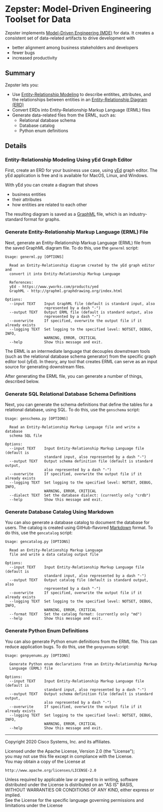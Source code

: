 <!--
Copyright 2020 Cisco Systems, Inc. and its affiliates.
 
Licensed under the Apache License, Version 2.0 (the "License");
you may not use this file except in compliance with the License.
You may obtain a copy of the License at
 
    http://www.apache.org/licenses/LICENSE-2.0
 
Unless required by applicable law or agreed to in writing, software
distributed under the License is distributed on an "AS IS" BASIS,
WITHOUT WARRANTIES OR CONDITIONS OF ANY KIND, either express or implied.
See the License for the specific language governing permissions and
limitations under the License
-->

# Zepster: Model-Driven Engineering Toolset for Data

Zepster implements 
[Model-Driven Engineering (MDE)](https://en.wikipedia.org/wiki/Model-driven_engineering)
for data.  It creates a consistent
set of data-related artifacts to drive development with 
- better alignment among business stakeholders and developers
- fewer bugs
- increased productivity

## Summary

Zepster lets you:

- Use 
[Entity-Relationship Modeling](https://en.wikipedia.org/wiki/Entity–relationship_model)
to describe entitites, attributes, and the relationships between entities in an
[Entity-Relationship Diagram (ERD)](http://www2.cs.uregina.ca/~bernatja/crowsfoot.html)
- Convert ERDs into Entity-Relationship Markup Language (ERML) files
- Generate data-related files from the ERML, such as:
  - Relational database schema
  - Database catalog
  - Python enum definitions

## Details

### Entity-Relationship Modeling Using yEd Graph Editor

First, create an ERD for your business use case, using 
[yEd](https://www.yworks.com/products/yed) 
graph editor.
The yEd application is free and is available for MacOS, Linux, and Windows.

With yEd you can create a diagram that shows
- business entities
- their attributes
- how entities are related to each other

The resulting diagram is saved as a 
[GraphML](http://graphml.graphdrawing.org/index.html)
file, which is an industry-standard format for graphs.

### Generate Entity-Relationship Markup Language (ERML) File

Next, generate an Entity-Relationship Markup Language (ERML) file from the
saved GraphML diagram file.  To do this, use the ```generml``` script:

```
Usage: generml.py [OPTIONS]

  Read an Entity-Relationship diagram created by the yEd graph editor and
  convert it into Entity-Relationship Markup Language

  References:
  yEd - https://www.yworks.com/products/yed
  GraphML - http://graphml.graphdrawing.org/index.html

Options:
  --input TEXT    Input GraphML file (default is standard input, also
                  represented by a dash "-")
  --output TEXT   Output ERML file (default is standard output, also
                  represented by a dash "-")
  --overwrite     If specified, overwrite the output file if it already exists
  --logging TEXT  Set logging to the specified level: NOTSET, DEBUG, INFO,
                  WARNING, ERROR, CRITICAL
  --help          Show this message and exit.
```

The ERML is an intermediate language that decouples downstream tools (such
as the relational database schema generator) from
the specific graph editor tool (yEd).  In theory, any tool that creates
ERML can serve as an input source for generating downstream files.

After generating the ERML file, you can generate a number of things, described below.

### Generate SQL Relational Database Schema Definitions

Next, you can generate the schema definitions that define the tables for 
a relational database, using SQL.  To do this, use the ```genschema``` script:

```
Usage: genschema.py [OPTIONS]

  Read an Entity-Relationship Markup Language file and write a database
  schema SQL file

Options:
  --input TEXT    Input Entity-Relationship Markup Language file (default is
                  standard input, also represented by a dash "-")
  --output TEXT   Output schema definition file (default is standard output,
                  also represented by a dash "-")
  --overwrite     If specified, overwrite the output file if it already exists
  --logging TEXT  Set logging to the specified level: NOTSET, DEBUG, INFO,
                  WARNING, ERROR, CRITICAL
  --dialect TEXT  Set the database dialect: (currently only "crdb")
  --help          Show this message and exit.
```

### Generate Database Catalog Using Markdown

You can also generate a database catalog to document the database for users.
The catalog is created using GitHub-flavored
[Markdown](https://en.wikipedia.org/wiki/Markdown)
format.  To do this, use the ```gencatalog``` script:

```
Usage: gencatalog.py [OPTIONS]

  Read an Entity-Relationship Markup Language
  file and write a data catalog output file

Options:
  --input TEXT    Input Entity-Relationship Markup Language file (default is
                  standard input, also represented by a dash "-")
  --output TEXT   Output catalog file (default is standard output, also
                  represented by a dash "-")
  --overwrite     If specified, overwrite the output file if it already exists
  --logging TEXT  Set logging to the specified level: NOTSET, DEBUG, INFO,
                  WARNING, ERROR, CRITICAL
  --format TEXT   Set the catalog format: (currently only "md")
  --help          Show this message and exit.
```

### Generate Python Enum Definitions

You can also generate Python enum definitions from the ERML file.  This can
reduce application bugs.  To do this, use the ```genpyenums``` script:

```
Usage: genpyenums.py [OPTIONS]

  Generate Python enum declarations from an Entity-Relationship Markup
  Language (ERML) file

Options:
  --input TEXT    Input Entity-Relationship Markup Language file (default is
                  standard input, also represented by a dash "-")
  --output TEXT   Output schema definition file (default is standard output,
                  also represented by a dash "-")
  --overwrite     If specified, overwrite the output file if it already exists
  --logging TEXT  Set logging to the specified level: NOTSET, DEBUG, INFO,
                  WARNING, ERROR, CRITICAL
  --help          Show this message and exit.
```

---

Copyright 2020 Cisco Systems, Inc. and its affiliates.
 
Licensed under the Apache License, Version 2.0 (the "License");  
you may not use this file except in compliance with the License.  
You may obtain a copy of the License at  
 
    http://www.apache.org/licenses/LICENSE-2.0
 
Unless required by applicable law or agreed to in writing, software  
distributed under the License is distributed on an "AS IS" BASIS,  
WITHOUT WARRANTIES OR CONDITIONS OF ANY KIND, either express or implied.  
See the License for the specific language governing permissions and  
limitations under the License  
